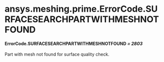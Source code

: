 <a id="ansys-meshing-prime-errorcode-surfacesearchpartwithmeshnotfound"></a>

# ansys.meshing.prime.ErrorCode.SURFACESEARCHPARTWITHMESHNOTFOUND

<a id="ansys.meshing.prime.ErrorCode.SURFACESEARCHPARTWITHMESHNOTFOUND"></a>

#### ErrorCode.SURFACESEARCHPARTWITHMESHNOTFOUND *= 2803*

Part with mesh not found for surface quality check.

<!-- !! processed by numpydoc !! -->

